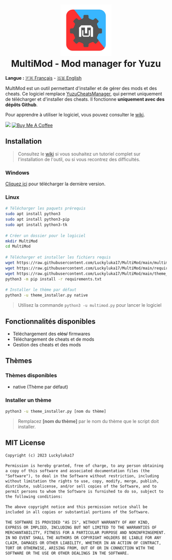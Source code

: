 <h1 align="center"><img src="assets/img/logo.png" width="160px"><br/>MultiMod - Mod manager for Yuzu</h1>

**Langue :** [🇫🇷 Français](https://github.com/Luckyluka17/MultiMod/blob/main/README.md) - [🇬🇧 English](https://github.com/Luckyluka17/MultiMod/blob/main/README_EN.md)


MultiMod est un outil permettant d'installer et de gérer des mods et des cheats. Ce logiciel remplace [YuzuCheatsManager](https://github.com/Luckyluka17/YuzuCheatsManager), qui permet uniquement de télécharger et d'installer des cheats. Il fonctionne **uniquement avec des dépôts Github**. 

Pour apprendre à utiliser le logiciel, vous pouvez consulter le [wiki](https://github.com/Luckyluka17/MultiMod/wiki).

<a href=""><img src="https://www.allkpop.com/upload/2021/01/content/262046/1611711962-discord-button.png" width="105px"></a>
<a href="https://www.buymeacoffee.com/luckyluka17" target="_blank"><img src="https://cdn.buymeacoffee.com/buttons/v2/default-yellow.png" alt="Buy Me A Coffee" width="120px"></a>

## Installation

> Consultez le [wiki](https://github.com/Luckyluka17/MultiMod/wiki) si vous souhaitez un tutoriel complet sur l'installation de l'outil, ou si vous recontrez des difficultés.

### Windows
[Cliquez ici](https://github.com/Luckyluka17/MultiMod/releases/latest/download/multimod.zip) pour télécharger la dernière version.

### Linux
```sh
# Télécharger les paquets prérequis
sudo apt install python3
sudo apt install python3-pip
sudo apt install python3-tk

# Créer un dossier pour le logiciel
mkdir MultiMod
cd MultiMod

# Télécharger et installer les fichiers requis
wget https://raw.githubusercontent.com/Luckyluka17/MultiMod/main/multimod.py
wget https://raw.githubusercontent.com/Luckyluka17/MultiMod/main/requirements.txt
wget https://raw.githubusercontent.com/Luckyluka17/MultiMod/main/theme_installer.py
python3 -m pip install -r requirements.txt

# Installer le thème par défaut
python3 -u theme_installer.py native
```

> Utilisez la commande `python3 -u multimod.py` pour lancer le logiciel

## Fonctionnalités disponibles

- Téléchargement des ~~clés/~~ firmwares
- Téléchargement de cheats et de mods
- Gestion des cheats et des mods

## Thèmes

### Thèmes disponibles
- native (Thème par défaut)

### Installer un thème
```sh
python3 -u theme_installer.py [nom du thème]
```
> Remplacez **[nom du thème]** par le nom du thème que le script doit installer.

## MIT License
```
Copyright (c) 2023 Luckyluka17

Permission is hereby granted, free of charge, to any person obtaining a copy of this software and associated documentation files (the "Software"), to deal in the Software without restriction, including without limitation the rights to use, copy, modify, merge, publish, distribute, sublicense, and/or sell copies of the Software, and to permit persons to whom the Software is furnished to do so, subject to the following conditions:

The above copyright notice and this permission notice shall be included in all copies or substantial portions of the Software.

THE SOFTWARE IS PROVIDED "AS IS", WITHOUT WARRANTY OF ANY KIND, EXPRESS OR IMPLIED, INCLUDING BUT NOT LIMITED TO THE WARRANTIES OF MERCHANTABILITY, FITNESS FOR A PARTICULAR PURPOSE AND NONINFRINGEMENT. IN NO EVENT SHALL THE AUTHORS OR COPYRIGHT HOLDERS BE LIABLE FOR ANY CLAIM, DAMAGES OR OTHER LIABILITY, WHETHER IN AN ACTION OF CONTRACT, TORT OR OTHERWISE, ARISING FROM, OUT OF OR IN CONNECTION WITH THE SOFTWARE OR THE USE OR OTHER DEALINGS IN THE SOFTWARE.

```
